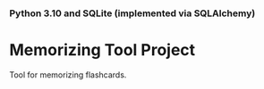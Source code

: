 ### Python 3.10 and SQLite (implemented via SQLAlchemy)

# Memorizing Tool Project

Tool for memorizing flashcards.

